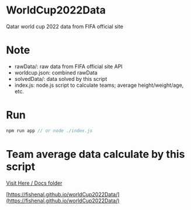 # WorldCup2022Data
Qatar world cup 2022 data from FIFA official site

# Note
- rawData/: raw data from FIFA official site API
- worldcup.json: combined rawData
- solvedData/: data solved by this script
- index.js: node.js script to calculate teams; average height/weight/age, etc.

# Run
```javascript
npm run app // or node ./index.js
```

# Team average data calculate by this script
[Visit Here / Docs folder](docs/index.md)

[https://fishenal.github.io/worldCup2022Data/](https://fishenal.github.io/worldCup2022Data/)
